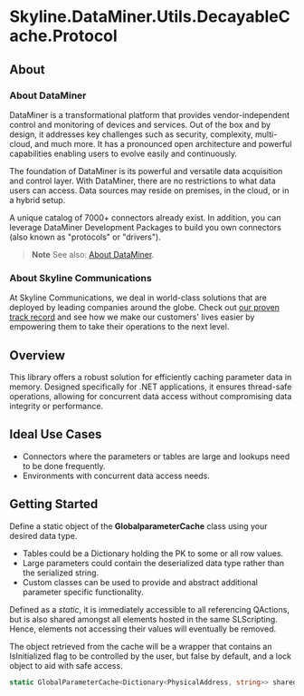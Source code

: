 # Skyline.DataMiner.Utils.DecayableCache.Protocol

## About

### About DataMiner

DataMiner is a transformational platform that provides vendor-independent control and monitoring of devices and services. Out of the box and by design, it addresses key challenges such as security, complexity, multi-cloud, and much more. It has a pronounced open architecture and powerful capabilities enabling users to evolve easily and continuously.

The foundation of DataMiner is its powerful and versatile data acquisition and control layer. With DataMiner, there are no restrictions to what data users can access. Data sources may reside on premises, in the cloud, or in a hybrid setup.

A unique catalog of 7000+ connectors already exist. In addition, you can leverage DataMiner Development Packages to build you own connectors (also known as "protocols" or "drivers").

> **Note**
> See also: [About DataMiner](https://aka.dataminer.services/about-dataminer).

### About Skyline Communications

At Skyline Communications, we deal in world-class solutions that are deployed by leading companies around the globe. Check out [our proven track record](https://aka.dataminer.services/about-skyline) and see how we make our customers' lives easier by empowering them to take their operations to the next level.

## Overview
This library offers a robust solution for efficiently caching parameter data in memory. Designed specifically for .NET applications, it ensures thread-safe operations, allowing for concurrent data access without compromising data integrity or performance.

## Ideal Use Cases
- Connectors where the parameters or tables are large and lookups need to be done frequently.
- Environments with concurrent data access needs.

## Getting Started

Define a static object of the **GlobalparameterCache** class using your desired data type.

- Tables could be a Dictionary holding the PK to some or all row values.
- Large parameters could contain the deserialized data type rather than the serialized string.
- Custom classes can be used to provide and abstract additional parameter specific functionality.

Defined as a *static*, it is immediately accessible to all referencing QActions, but is also shared amongst all elements hosted in the same SLScripting. Hence, elements not accessing their values will eventually be removed.

The object retrieved from the cache will be a wrapper that contains an IsInitialized flag to be controlled by the user, but false by default, and a lock object to aid with safe access.

```CS
static GlobalParameterCache<Dictionary<PhysicalAddress, string>> sharedMacToPKCache = new GlobalParameterCache<Dictionary<PhysicalAddress, string>>(TimeSpan.FromMinutes(30));
``` 
